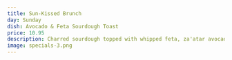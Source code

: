 ```yaml
---
title: Sun-Kissed Brunch
day: Sunday
dish: Avocado & Feta Sourdough Toast
price: 10.95
description: Charred sourdough topped with whipped feta, za'atar avocado mash, and pomegranate drizzle, finished with toasted sesame and sumac.
image: specials-3.png
---
```

